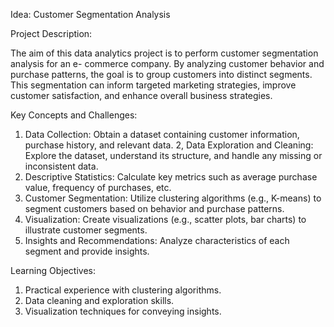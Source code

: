 Idea: Customer Segmentation Analysis

Project Description:

The aim of this data analytics project is to perform customer segmentation analysis for an e-
commerce company. By analyzing customer behavior and purchase patterns, the goal is to
group customers into distinct segments. This segmentation can inform targeted marketing
strategies, improve customer satisfaction, and enhance overall business strategies.

Key Concepts and Challenges:

1. Data Collection: Obtain a dataset containing customer information, purchase history, and
relevant data.
2, Data Exploration and Cleaning: Explore the dataset, understand its structure, and handle
any missing or inconsistent data.
3. Descriptive Statistics: Calculate key metrics such as average purchase value, frequency of
purchases, etc.
4. Customer Segmentation: Utilize clustering algorithms (e.g., K-means) to segment
customers based on behavior and purchase patterns.
5. Visualization: Create visualizations (e.g., scatter plots, bar charts) to illustrate customer
segments.
6. Insights and Recommendations: Analyze characteristics of each segment and provide
insights.

Learning Objectives:

1. Practical experience with clustering algorithms.
2. Data cleaning and exploration skills.
3. Visualization techniques for conveying insights.
